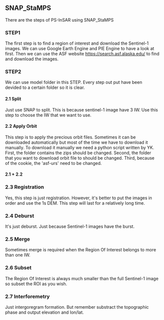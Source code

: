## SNAP_StaMPS

There are the steps of PS-InSAR using SNAP_StaMPS

### STEP1

The first step is to find a region of interest and download the Sentinel-1 images. We can use Google Earth Engine and PIE Engine to have a look at first.
Then we can use the ASF website <https://search.asf.alaska.edu/> to find and download the images.

### STEP2

We can use model folder in this STEP. Every step out put have been devided to a certain folder so it is clear.

#### 2.1 Split

Just use SNAP to split. This is because sentinel-1 image have 3 IW. Use this step to choose the IW that we want to use.

#### 2.2 Apply Orbit

This step is to apply the precious orbit files. Sometimes it can be downloaded automatically but most of the time we have to download it manually.
To download it manually we need a python script written by YK. First, the folder contains the zips should be changed. Second, the folder that you want to download orbit file to should be changed. Third, because of the cookie, the 'asf-urs' need to be changed.

#### 2.1 + 2.2

### 2.3 Registration

Yes, this step is just registration. However, it's better to put the images in order and use the 1s DEM. 
This step will last for a relatively long time.

### 2.4 Deburst

It's just deburst. Just because Sentinel-1 images have the burst.

### 2.5 Merge

Sometimes merge is required when the Region Of Interest belongs to more than one IW.

### 2.6 Subset

The Region Of Interest is always much smaller than the full Sentinel-1 image so subset the ROI as you wish.

### 2.7 Interforemetry

Just intergoregram formation. But remember substract the topographic phase and output elevation and lon/lat.
